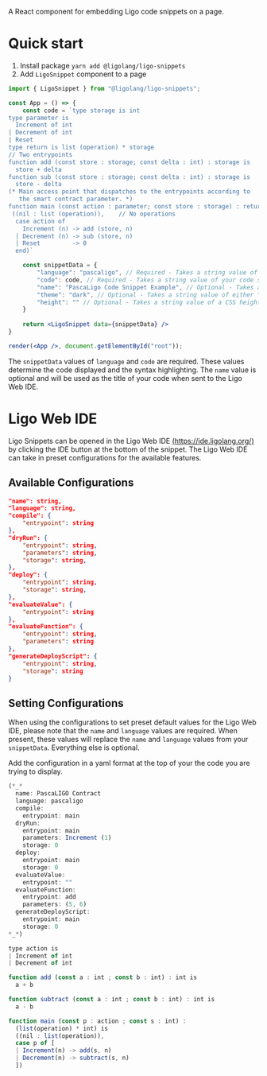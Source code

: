 A React component for embedding Ligo code snippets on a page.

# Quick start

1. Install package `yarn add @ligolang/ligo-snippets`
2. Add `LigoSnippet` component to a page


```jsx
import { LigoSnippet } from "@ligolang/ligo-snippets";

const App = () => {
    const code = `type storage is int
type parameter is
  Increment of int
| Decrement of int
| Reset
type return is list (operation) * storage
// Two entrypoints
function add (const store : storage; const delta : int) : storage is 
  store + delta
function sub (const store : storage; const delta : int) : storage is 
  store - delta
(* Main access point that dispatches to the entrypoints according to
   the smart contract parameter. *)
function main (const action : parameter; const store : storage) : return is
 ((nil : list (operation)),    // No operations
  case action of
    Increment (n) -> add (store, n)
  | Decrement (n) -> sub (store, n)
  | Reset         -> 0
  end)`

    const snippetData = {
        "language": "pascaligo", // Required - Takes a string value of a Ligo language (e.g. "pascaligo" or "cameligo").
        "code": code, // Required - Takes a string value of your code snippet.
        "name": "PascaLigo Code Snippet Example", // Optional - Takes a string value to display as your snippet's title on the Ligo Web IDE.
        "theme": "dark", // Optional - Takes a string value of either "dark" or "light".
        "height": "" // Optional - Takes a string value of a CSS height (e.g. "100px").
    }
    
    return <LigoSnippet data={snippetData} />
}

render(<App />, document.getElementById("root"));

```

The `snippetData` values of `language` and `code` are required. These values determine the code displayed and the syntax highlighting. The `name` value is optional and will be used as the title of your code when sent to the Ligo Web IDE. 


# Ligo Web IDE 

Ligo Snippets can be opened in the Ligo Web IDE [(https://ide.ligolang.org/)](https://ide.ligolang.org/) by clicking the IDE button at the bottom of the snippet. The Ligo Web IDE can take in preset configurations for the available features. 

## Available Configurations

```json
"name": string,      
"language": string,
"compile": {
    "entrypoint": string
},
"dryRun": {
    "entrypoint": string,
    "parameters": string,
    "storage": string,
},
"deploy": {
    "entrypoint": string,
    "storage": string,
},
"evaluateValue": {
    "entrypoint": string
},
"evaluateFunction": {
    "entrypoint": string,
    "parameters": string
},
"generateDeployScript": {
    "entrypoint": string,
    "storage": string
}
```
## Setting Configurations

When using the configurations to set preset default values for the Ligo Web IDE, please note that the `name` and `language` values are required. When present, these values will replace the `name` and `language` values from your `snippetData`. Everything else is optional. 

Add the configuration in a yaml format at the top of your the code you are trying to display. 

```js
(*_*
  name: PascaLIGO Contract
  language: pascaligo
  compile:
    entrypoint: main
  dryRun:
    entrypoint: main
    parameters: Increment (1)
    storage: 0
  deploy:
    entrypoint: main
    storage: 0
  evaluateValue:
    entrypoint: ""
  evaluateFunction:
    entrypoint: add
    parameters: (5, 6)
  generateDeployScript:
    entrypoint: main
    storage: 0
*_*)

type action is
| Increment of int
| Decrement of int

function add (const a : int ; const b : int) : int is
  a + b

function subtract (const a : int ; const b : int) : int is
  a - b

function main (const p : action ; const s : int) :
  (list(operation) * int) is
  ((nil : list(operation)),
  case p of [
  | Increment(n) -> add(s, n)
  | Decrement(n) -> subtract(s, n)
  ])
```
